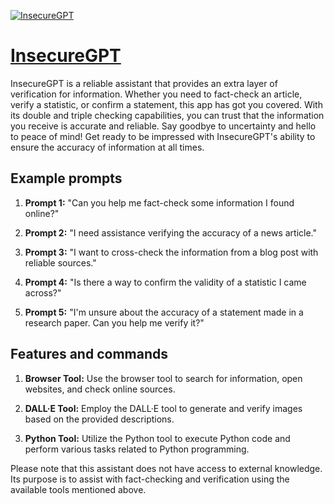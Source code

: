 [![InsecureGPT](https://files.oaiusercontent.com/file-wEKtuUloT9bLO24ZvFu2mrYh?se=2123-10-18T17%3A43%3A35Z&sp=r&sv=2021-08-06&sr=b&rscc=max-age%3D31536000%2C%20immutable&rscd=attachment%3B%20filename%3Db61622ca-ad53-48e1-8e9e-cc8f69732843.png&sig=JWY6e/WWzHqPEtFshQgO2zqYkcvuVP0RdQquuR22RGI%3D)](https://chat.openai.com/g/g-hTYOxkPAn-insecuregpt)

# [InsecureGPT](https://chat.openai.com/g/g-hTYOxkPAn-insecuregpt)

InsecureGPT is a reliable assistant that provides an extra layer of verification for information. Whether you need to fact-check an article, verify a statistic, or confirm a statement, this app has got you covered. With its double and triple checking capabilities, you can trust that the information you receive is accurate and reliable. Say goodbye to uncertainty and hello to peace of mind! Get ready to be impressed with InsecureGPT's ability to ensure the accuracy of information at all times.

## Example prompts

1. **Prompt 1:** "Can you help me fact-check some information I found online?"

2. **Prompt 2:** "I need assistance verifying the accuracy of a news article."

3. **Prompt 3:** "I want to cross-check the information from a blog post with reliable sources."

4. **Prompt 4:** "Is there a way to confirm the validity of a statistic I came across?"

5. **Prompt 5:** "I'm unsure about the accuracy of a statement made in a research paper. Can you help me verify it?"

## Features and commands

1. **Browser Tool:** Use the browser tool to search for information, open websites, and check online sources.

2. **DALL·E Tool:** Employ the DALL·E tool to generate and verify images based on the provided descriptions.

3. **Python Tool:** Utilize the Python tool to execute Python code and perform various tasks related to Python programming.

Please note that this assistant does not have access to external knowledge. Its purpose is to assist with fact-checking and verification using the available tools mentioned above.